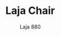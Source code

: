 ---
designer: Alessandro Busana
description: "Stylistic%20simplicity%20defines%20the%20Laja%20collection.%20Chair%20with%20steel%20structure%20and%20seat%20formed%20by%20crossed%20elastic%20belts%2C%20immersed%20in%20polyurethane%20foam%2C%20with%20a%20slightly%20elastic%20and%20welcoming%20back.%20The%20coverings%20can%20be%20in%20leather%20or%20fabric%20and%20the%20wide%20range%20of%20colors%20allows%20monochromatic%20coatings%20or%20two-color%20combinations.%20The%20legs%20can%20be%20painted%20in%20colors%20coordinated%20with%20the%20coverings%20or%20in%20polished%20aluminum."
image_primary: img/Laja_880_01_zoom.jpg
image_secondary: img/Laja_880_02_zoom.jpg
manufacturer: Pedrali
href: https://www.pedrali.it/en/products/catalog/Chair-LAJA-880/
subtitle: Laja 880
title: Laja Chair
image_thumb: img/Laja_880_cover.jpg
tags: 
  - pedrali
  - chairs
category: chairs
slug: /manufacturers/pedrali/chairs/alessandro-busana-laja-chair
---